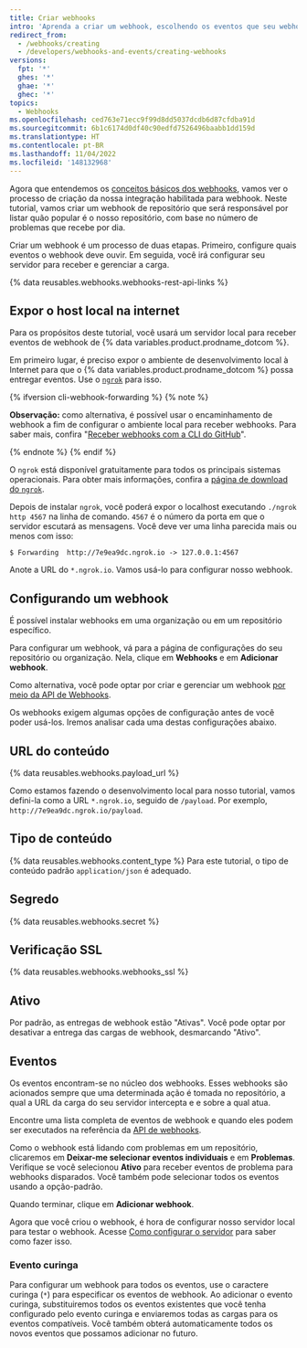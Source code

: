 ```yaml
---
title: Criar webhooks
intro: 'Aprenda a criar um webhook, escolhendo os eventos que seu webhook irá ouvir em {% data variables.product.prodname_dotcom %} e como configurar um servidor para receber e gerenciar a carga de webhook.'
redirect_from:
  - /webhooks/creating
  - /developers/webhooks-and-events/creating-webhooks
versions:
  fpt: '*'
  ghes: '*'
  ghae: '*'
  ghec: '*'
topics:
  - Webhooks
ms.openlocfilehash: ced763e71ecc9f99d8dd5037dcdb6d87cfdba91d
ms.sourcegitcommit: 6b1c6174d0df40c90edfd7526496baabb1dd159d
ms.translationtype: HT
ms.contentlocale: pt-BR
ms.lasthandoff: 11/04/2022
ms.locfileid: '148132968'
---
```

Agora que entendemos os [conceitos básicos dos webhooks][webhooks-overview], vamos ver o processo de criação da nossa integração habilitada para webhook. Neste tutorial, vamos criar um webhook de repositório que será responsável por listar quão popular é o nosso repositório, com base no número de problemas que recebe por dia.

Criar um webhook é um processo de duas etapas. Primeiro, configure quais eventos o webhook deve ouvir. Em seguida, você irá configurar seu servidor para receber e gerenciar a carga.


{% data reusables.webhooks.webhooks-rest-api-links %}

## Expor o host local na internet

Para os propósitos deste tutorial, você usará um servidor local para receber eventos de webhook de {% data variables.product.prodname_dotcom %}. 

Em primeiro lugar, é preciso expor o ambiente de desenvolvimento local à Internet para que o {% data variables.product.prodname_dotcom %} possa entregar eventos. Use o [`ngrok`](https://ngrok.com) para isso.

{% ifversion cli-webhook-forwarding %} {% note %}

**Observação:** como alternativa, é possível usar o encaminhamento de webhook a fim de configurar o ambiente local para receber webhooks. Para saber mais, confira "[Receber webhooks com a CLI do GitHub](/developers/webhooks-and-events/webhooks/receiving-webhooks-with-the-github-cli)".

{% endnote %} {% endif %}

O `ngrok` está disponível gratuitamente para todos os principais sistemas operacionais. Para obter mais informações, confira a [página de download do `ngrok`](https://ngrok.com/download).

Depois de instalar `ngrok`, você poderá expor o localhost executando `./ngrok http 4567` na linha de comando. `4567` é o número da porta em que o servidor escutará as mensagens. Você deve ver uma linha parecida mais ou menos com isso:

```shell
$ Forwarding  http://7e9ea9dc.ngrok.io -> 127.0.0.1:4567
```

Anote a URL do `*.ngrok.io`. Vamos usá-lo para configurar nosso webhook.

## Configurando um webhook

É possível instalar webhooks em uma organização ou em um repositório específico.

Para configurar um webhook, vá para a página de configurações do seu repositório ou organização. Nela, clique em **Webhooks** e em **Adicionar webhook**.

Como alternativa, você pode optar por criar e gerenciar um webhook [por meio da API de Webhooks][webhook-api].

Os webhooks exigem algumas opções de configuração antes de você poder usá-los. Iremos analisar cada uma destas configurações abaixo.

## URL do conteúdo

{% data reusables.webhooks.payload_url %}

Como estamos fazendo o desenvolvimento local para nosso tutorial, vamos defini-la como a URL `*.ngrok.io`, seguido de `/payload`. Por exemplo, `http://7e9ea9dc.ngrok.io/payload`.

## Tipo de conteúdo

{% data reusables.webhooks.content_type %} Para este tutorial, o tipo de conteúdo padrão `application/json` é adequado.

## Segredo

{% data reusables.webhooks.secret %}

## Verificação SSL

{% data reusables.webhooks.webhooks_ssl %}

## Ativo

Por padrão, as entregas de webhook estão "Ativas". Você pode optar por desativar a entrega das cargas de webhook, desmarcando "Ativo".

## Eventos

Os eventos encontram-se no núcleo dos webhooks. Esses webhooks são acionados sempre que uma determinada ação é tomada no repositório, a qual a URL da carga do seu servidor intercepta e e sobre a qual atua.

Encontre uma lista completa de eventos de webhook e quando eles podem ser executados na referência da [API de webhooks][hooks-api].

Como o webhook está lidando com problemas em um repositório, clicaremos em **Deixar-me selecionar eventos individuais** e em **Problemas**. Verifique se você selecionou **Ativo** para receber eventos de problema para webhooks disparados. Você também pode selecionar todos os eventos usando a opção-padrão.

Quando terminar, clique em **Adicionar webhook**. 

Agora que você criou o webhook, é hora de configurar nosso servidor local para testar o webhook. Acesse [Como configurar o servidor](/webhooks/configuring/) para saber como fazer isso.

### Evento curinga

Para configurar um webhook para todos os eventos, use o caractere curinga (`*`) para especificar os eventos de webhook. Ao adicionar o evento curinga, substituiremos todos os eventos existentes que você tenha configurado pelo evento curinga e enviaremos todas as cargas para os eventos compatíveis. Você também obterá automaticamente todos os novos eventos que possamos adicionar no futuro.

[webhooks-overview]: /webhooks/
[webhook-api]: /rest/reference/repos#hooks
[hooks-api]: /webhooks/#events
